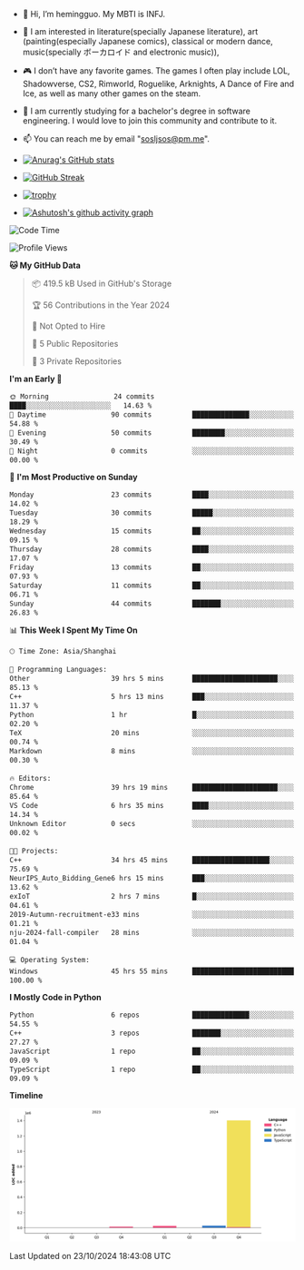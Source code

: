 - 👋 Hi, I’m hemingguo. My MBTI is INFJ.
- 🎨 I am interested in literature(specially Japanese literature), art (painting(especially Japanese comics), classical or modern dance, music(specially ボーカロイド and electronic music)),
- 🎮 I don’t have any favorite games. The games I often play include LOL, Shadowverse, CS2, Rimworld, Roguelike, Arknights, A Dance of Fire and Ice, as well as many other games on the steam.
- 🌱 I am currently studying for a bachelor's degree in software engineering. I would love to join this community and contribute to it.

- 📫 You can reach me by email "sosljsos@pm.me".


- [![Anurag's GitHub stats](https://github-readme-stats.vercel.app/api?username=hemingguo&show_icons=true&count_private=true&theme=aura&hide_border=true&icon_color=FF4500&text_color=76EE00)](https://github.com/anuraghazra/github-readme-stats)
  
- [![GitHub Streak](https://github-readme-streak-stats.herokuapp.com/?user=hemingguo&hide_border=true&theme=tokyonight)](https://git.io/streak-stats)
  
- [![trophy](https://github-profile-trophy.vercel.app/?username=hemingguo&theme=dracula)](https://github.com/ryo-ma/github-profile-trophy)
- [![Ashutosh's github activity graph](https://github-readme-activity-graph.vercel.app/graph?username=hemingguo&theme=tokyo-night&hide_border=true)](https://github.com/ashutosh00710/github-readme-activity-graph)
<!--START_SECTION:waka-->
![Code Time](http://img.shields.io/badge/Code%20Time-1%2C455%20hrs%2019%20mins-blue)

![Profile Views](http://img.shields.io/badge/Profile%20Views-0-blue)

**🐱 My GitHub Data** 

> 📦 419.5 kB Used in GitHub's Storage 
 > 
> 🏆 56 Contributions in the Year 2024
 > 
> 🚫 Not Opted to Hire
 > 
> 📜 5 Public Repositories 
 > 
> 🔑 3 Private Repositories 
 > 
**I'm an Early 🐤** 

```text
🌞 Morning                24 commits          ████░░░░░░░░░░░░░░░░░░░░░   14.63 % 
🌆 Daytime                90 commits          ██████████████░░░░░░░░░░░   54.88 % 
🌃 Evening                50 commits          ████████░░░░░░░░░░░░░░░░░   30.49 % 
🌙 Night                  0 commits           ░░░░░░░░░░░░░░░░░░░░░░░░░   00.00 % 
```
📅 **I'm Most Productive on Sunday** 

```text
Monday                   23 commits          ████░░░░░░░░░░░░░░░░░░░░░   14.02 % 
Tuesday                  30 commits          █████░░░░░░░░░░░░░░░░░░░░   18.29 % 
Wednesday                15 commits          ██░░░░░░░░░░░░░░░░░░░░░░░   09.15 % 
Thursday                 28 commits          ████░░░░░░░░░░░░░░░░░░░░░   17.07 % 
Friday                   13 commits          ██░░░░░░░░░░░░░░░░░░░░░░░   07.93 % 
Saturday                 11 commits          ██░░░░░░░░░░░░░░░░░░░░░░░   06.71 % 
Sunday                   44 commits          ███████░░░░░░░░░░░░░░░░░░   26.83 % 
```


📊 **This Week I Spent My Time On** 

```text
🕑︎ Time Zone: Asia/Shanghai

💬 Programming Languages: 
Other                    39 hrs 5 mins       █████████████████████░░░░   85.13 % 
C++                      5 hrs 13 mins       ███░░░░░░░░░░░░░░░░░░░░░░   11.37 % 
Python                   1 hr                █░░░░░░░░░░░░░░░░░░░░░░░░   02.20 % 
TeX                      20 mins             ░░░░░░░░░░░░░░░░░░░░░░░░░   00.74 % 
Markdown                 8 mins              ░░░░░░░░░░░░░░░░░░░░░░░░░   00.30 % 

🔥 Editors: 
Chrome                   39 hrs 19 mins      █████████████████████░░░░   85.64 % 
VS Code                  6 hrs 35 mins       ████░░░░░░░░░░░░░░░░░░░░░   14.34 % 
Unknown Editor           0 secs              ░░░░░░░░░░░░░░░░░░░░░░░░░   00.02 % 

🐱‍💻 Projects: 
C++                      34 hrs 45 mins      ███████████████████░░░░░░   75.69 % 
NeurIPS_Auto_Bidding_Gene6 hrs 15 mins       ███░░░░░░░░░░░░░░░░░░░░░░   13.62 % 
exIoT                    2 hrs 7 mins        █░░░░░░░░░░░░░░░░░░░░░░░░   04.61 % 
2019-Autumn-recruitment-e33 mins             ░░░░░░░░░░░░░░░░░░░░░░░░░   01.21 % 
nju-2024-fall-compiler   28 mins             ░░░░░░░░░░░░░░░░░░░░░░░░░   01.04 % 

💻 Operating System: 
Windows                  45 hrs 55 mins      █████████████████████████   100.00 % 
```

**I Mostly Code in Python** 

```text
Python                   6 repos             ██████████████░░░░░░░░░░░   54.55 % 
C++                      3 repos             ███████░░░░░░░░░░░░░░░░░░   27.27 % 
JavaScript               1 repo              ██░░░░░░░░░░░░░░░░░░░░░░░   09.09 % 
TypeScript               1 repo              ██░░░░░░░░░░░░░░░░░░░░░░░   09.09 % 
```



**Timeline**

![Lines of Code chart](https://raw.githubusercontent.com/hemingguo/hemingguo/main/assets/bar_graph.png)


 Last Updated on 23/10/2024 18:43:08 UTC
<!--END_SECTION:waka-->
<!---
hemingguo/hemingguo is a ✨ special ✨ repository because its `README.md` (this file) appears on your GitHub profile.
You can click the Preview link to take a look at your changes.
--->
